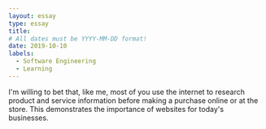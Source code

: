 ```yaml
---
layout: essay
type: essay
title: 
# All dates must be YYYY-MM-DD format!
date: 2019-10-10
labels:
  - Software Engineering
  - Learning
---
```


I'm willing to bet that, like me, most of you use the internet to research product and service information before making a purchase online or at the store. This demonstrates the importance of websites for today's businesses.

